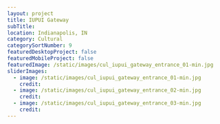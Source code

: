 ```yaml
---
layout: project
title: IUPUI Gateway
subTitle:
location: Indianapolis, IN
category: Cultural
categorySortNumber: 9
featuredDesktopProject: false
featuredMobileProject: false
featuredImage: /static/images/cul_iupui_gateway_entrance_01-min.jpg
sliderImages:
  - image: /static/images/cul_iupui_gateway_entrance_01-min.jpg
    credit:
  - image: /static/images/cul_iupui_gateway_entrance_02-min.jpg
    credit:
  - image: /static/images/cul_iupui_gateway_entrance_03-min.jpg
    credit:
---
```

































